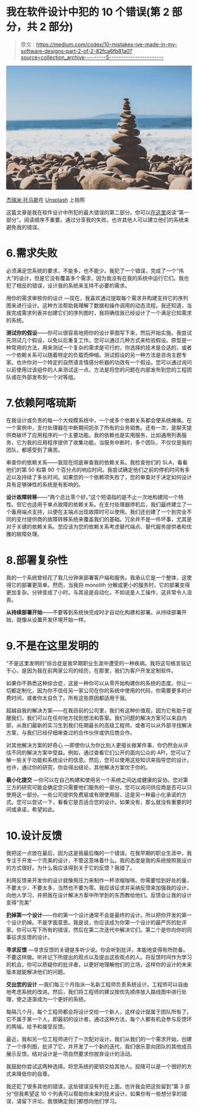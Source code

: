 # 我在软件设计中犯的 10 个错误(第 2 部分，共 2 部分)

> 原文：<https://medium.com/codex/10-mistakes-ive-made-in-my-software-designs-part-2-of-2-82fca6fb81a0?source=collection_archive---------5----------------------->

![](img/6d0064da5c899c3365e5cdb1c2c5832c.png)

[杰瑞米·托马斯](https://unsplash.com/@jeremythomasphoto?utm_source=unsplash&utm_medium=referral&utm_content=creditCopyText)在 [Unsplash](https://unsplash.com/s/photos/rock-stack?utm_source=unsplash&utm_medium=referral&utm_content=creditCopyText) 上拍照

这篇文章是我在软件设计中所犯的最大错误的第二部分。你可以[在这里](/codex/10-mistakes-ive-made-in-my-software-designs-part-1-of-2-9664ccc9aa00)阅读“第一部分”。阅读顺序不重要。通过分享我的失败，也许其他人可以建立他们的系统来避免我的错误。

# 6.需求失败

必须满足您系统的要求，不能多，也不能少。我犯了一个错误，完成了一个“伟大”的设计，但是它没有覆盖多个需求，因为我没有在我的系统中运行它们。我也犯了相反的错误，设计我的系统来支持不必要的需求。

用你的需求审核你的设计 —现在，我喜欢通过提取每个需求并构建支持它的序列图来进行设计。这种方法帮助我理解了数据和操作调用的动态流程。我还知道，当我完成需求列表并创建它们的序列图时，我将确信我已经设计了一个满足已知需求的系统。

**测试你的假设**——你可以很容易地把你的设计草图写下来，然后开始实施。我尝试先测试几个假设，以免以后重复工作。您可以通过几种方式来检验假设。原型是一种常用的方法，用来测试一个复杂的需求是可行的，你选择的技术是合适的，或者一个依赖关系可以随着特定的负载而伸缩。测试假设的另一种方法是咨询主题专家。也许你对一个特定的自然语言情感分析器的功效有一个假设。您可以通过询问以前使用过该组件的人来测试这一点，方法是将您的问题在内部发布到您的工程团队或在外部发布到一个对等组。

# 7.依赖阿喀琉斯

在我设计或负责的每一个大规模系统中，一个或多个依赖关系都会使系统瘫痪。在一个案例中，支付处理器在中断期间扼杀了所有的业务销售。还有一次，是聊天提供商破坏了应用程序的一个主要功能。我的依赖也是实用服务，比如通用列表服务，它为我的应用程序提供了收集功能。当服务中断时，多个团队，不仅仅是我的团队，都感受到了痛苦。

审查你的依赖关系——我现在彻底审查我的依赖关系。我检查他们的 SLA，看看他们的第 50 和第 90 个百分点的响应时间。我尝试确定他们之前的停机时间有多近以及持续了多长时间。如果您的一个依赖项失败了，您的审查对于决定如何设计具有足够弹性的系统是有影响的。

**设计故障转移**——“两个总比零个好。”这个短语指的是不止一次地构建同一个特性。但它也适用于单点故障的依赖关系。在支付处理器停机后，我们最终建立了一个备用端点支持，以便在主端点出现故障时可以使用。我们还创建了一个到完全不同的支付提供商的故障转移系统来覆盖我们的基础。冗余并不是一件坏事，尤其是对于关键的依赖关系。您应该为您的依赖关系考虑替代端点、替代服务提供者和优雅的故障处理。

# 8.部署复杂性

我的一个系统曾经花了我几分钟来部署客户端和服务。我承认它是一个整体，这使得它的部署更简单。然而，当我将 monolith 分解成更小的服务时，它的部署变得更加复杂。分钟变成了小时。与其说是自动化，不如说是人工操作，这非常令人沮丧。

**从持续部署开始**——不要等到系统快完成时才自动化构建和部署。从持续部署开始，就像从设置开发环境开始一样。

# 9.不是在这里发明的

“不是这里发明的”综合症是我早期职业生涯中遭受的一种疾病。我将这句格言铭记于心，是因为我在前两家公司的经历，在那里，我们为客户开发定制软件。

如果你不熟悉这种综合症，这是一种你可以从零开始构建你的系统的态度。你让一切都定制化，因为你不信任另一家公司在你的系统中使用的代码，你需要更多的计费时间，或者你太自负了。所有这些原因都适用于我。

超越自我的解决方案——在我目前的公司里，我们有这种价值观，因为它有助于提醒我们，我们可以在任何地方找到想法和答案。我们问题的解决方案可以来自内部，从我们最新的实习生到我们任期最长的高级工程师。或者可以从外部寻找解决方案，与我们已经仔细审查过的合作伙伴或供应商合作。

对其他解决方案的好奇心 —即使你认为你比别人更擅长做某件事，你仍然会从评估不同的解决方案中受益。例如，通过查看它们公开的面向公众的 API，您可以了解一些关于功能和系统设计的信息。然后，您可以使用这些知识来指导您的设计。也许，通过你的研究，你会得出结论，其他解决方案优于你的。

**最小化提交** —你可以在自己构建和使用另一个系统之间达成健康的妥协。您对第三方的研究可能会确定您只需要他们服务的一部分。您可以询问供应商是否可以只使用这一部分。一些公司提供免费层或有限使用层，这是另一种最小化承诺的方式。您可以尝试一下，看看它是否适合您的设计。如果没有，那么就没有重要的时间或承诺，希望如此。

# 10.设计反馈

我把这一点放在最后，因为这是我最后悔的一个错误。在我早期的职业生涯中，我专注于开发一个完美的设计，不管这意味着什么。我的态度是我的系统按照我设计的方式很好。为什么我应该得到关于它的反馈？我错了。

利用反馈来开发你的设计就像用压力来制作一杯浓缩咖啡。你需要恰到好处的量，不要太少，不要太多，当然也不要为零。我应该征求并采纳反馈来加强我的设计，向他人学习，并把我在设计解决方案中所学到的东西教给他们。反馈会让我的设计变得“完美”

**扔掉第一个设计**——你的第一个设计通常不会是最终的设计。所以把你开发的第一个设计扔掉。不是字面意思。我是说，你应该成为你第一个设计的最严厉的批评家。你可以写下所有的错误，然后在第二次迭代中解决它们。第二个是你向你的同事征求反馈的设计。

**寻求反馈** —寻求反馈的关键是多听少说。你会听到批评，本能地变得有所防备。不要这样做。听并记下所提出的观点以及提出这些观点的人。将反馈时间作为学习的机会。你可以质疑你的批评者，以更好地理解他们的立场，这样你的设计的未来版本就能解决他们的问题。

**交出您的设计** —我们每三个月指派一名新工程师负责系统设计。工程师可以自由地考虑系统的改进。然后，我们将工程师的建议按优先顺序放入路线图中进行处理，使之逐渐成为一个更好的系统。

每隔几个月，每个工程师都会将设计交给一个新人，这样设计就属于团队所有了。它不属于某一个人，即最初的设计者。通过这种方法，每个人都有机会参与反馈环的两端，给予和接受反馈。

最近，我和另一位工程师进行了一次配对设计。我们从我们的一个需求开始，创建了一个序列图，批评了它，并开发了一个新的迭代，我们很乐意向团队的其他成员展示反馈。结对设计是一项自然要求你放弃设计的活动。

我鼓励你尝试这两种选择。将您系统的密钥交给其他人。投降可以是一个很好的方式来降低你的自尊。

我还犯了很多其他的错误，这些错误没有列在上面。也许我会把这些留到“第 3 部分”但我希望这 10 个列表可以帮助你未来的技术设计。如果你有一些想分享的错误，请留下评论。我很确定我们都想向他们学习。